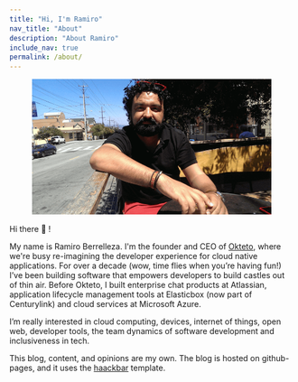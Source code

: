 ```yaml
---
title: "Hi, I'm Ramiro"
nav_title: "About"
description: "About Ramiro"
include_nav: true
permalink: /about/
---
```


<figure>
	<a href="/images/ramiro.png"><img src="/images/ramiro.png" alt=""></a>
</figure>


Hi there :wave: !

My name is Ramiro Berrelleza. I'm the founder and CEO of [Okteto](https://okteto.com), where we're busy re-imagining the developer experience for cloud native applications. For over a decade (wow, time flies when you’re having fun!) I’ve been building software that empowers developers to build castles out of thin air. Before Okteto, I built enterprise chat products at Atlassian, application lifecycle management tools at Elasticbox (now part of Centurylink) and cloud services at Microsoft Azure.

 I’m really interested in cloud computing, devices, internet of things, open web, developer tools, the team dynamics of software development and inclusiveness in tech.

This blog, content, and opinions are my own. The blog is hosted on github-pages, and it uses the [haackbar](https://github.com/Haacked/haackbar) template.
